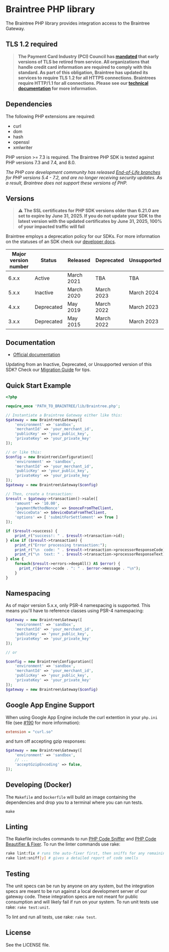 # Braintree PHP library

The Braintree PHP library provides integration access to the Braintree Gateway.

## TLS 1.2 required
> **The Payment Card Industry (PCI) Council has [mandated](https://blog.pcisecuritystandards.org/migrating-from-ssl-and-early-tls) that early versions of TLS be retired from service.  All organizations that handle credit card information are required to comply with this standard. As part of this obligation, Braintree has updated its services to require TLS 1.2 for all HTTPS connections. Braintrees require HTTP/1.1 for all connections. Please see our [technical documentation](https://github.com/paypal/tls-update) for more information.**

## Dependencies

The following PHP extensions are required:

* curl
* dom
* hash
* openssl
* xmlwriter

PHP version >= 7.3 is required. The Braintree PHP SDK is tested against PHP versions 7.3 and 7.4, and 8.0.

_The PHP core development community has released [End-of-Life branches](https://www.php.net/eol.php) for PHP versions 5.4 - 7.2, and are no longer receiving security updates. As a result, Braintree does not support these versions of PHP._

## Versions
> :warning: **The SSL certificates for PHP SDK versions older than 6.21.0 are set to expire by June 31, 2025. If you do not update your SDK to the latest version with the updated certificates by June 31, 2025, 100% of your impacted traffic will fail**

Braintree employs a deprecation policy for our SDKs. For more information on the statuses of an SDK check our [developer docs](https://developer.paypal.com/braintree/docs/reference/general/server-sdk-deprecation-policy).

| Major version number | Status | Released | Deprecated | Unsupported |
| -------------------- | ------ | -------- | ---------- | ----------- |
| 6.x.x | Active | March 2021 | TBA | TBA |
| 5.x.x | Inactive | March 2020 | March 2023 | March 2024 |
| 4.x.x | Deprecated | May 2019 | March 2022 | March 2023 |
| 3.x.x | Deprecated | May 2015 | March 2022 | March 2023 |

## Documentation

 * [Official documentation](https://developer.paypal.com/braintree/docs/start/hello-server/php)

Updating from an Inactive, Deprecated, or Unsupported version of this SDK? Check our [Migration Guide](https://developer.paypal.com/braintree/docs/reference/general/server-sdk-migration-guide/php) for tips.

## Quick Start Example

```php
<?php

require_once 'PATH_TO_BRAINTREE/lib/Braintree.php';

// Instantiate a Braintree Gateway either like this:
$gateway = new Braintree\Gateway([
    'environment' => 'sandbox',
    'merchantId' => 'your_merchant_id',
    'publicKey' => 'your_public_key',
    'privateKey' => 'your_private_key'
]);

// or like this:
$config = new Braintree\Configuration([
    'environment' => 'sandbox',
    'merchantId' => 'your_merchant_id',
    'publicKey' => 'your_public_key',
    'privateKey' => 'your_private_key'
]);
$gateway = new Braintree\Gateway($config)

// Then, create a transaction:
$result = $gateway->transaction()->sale([
    'amount' => '10.00',
    'paymentMethodNonce' => $nonceFromTheClient,
    'deviceData' => $deviceDataFromTheClient,
    'options' => [ 'submitForSettlement' => True ]
]);

if ($result->success) {
    print_r("success!: " . $result->transaction->id);
} else if ($result->transaction) {
    print_r("Error processing transaction:");
    print_r("\n  code: " . $result->transaction->processorResponseCode);
    print_r("\n  text: " . $result->transaction->processorResponseText);
} else {
    foreach($result->errors->deepAll() AS $error) {
      print_r($error->code . ": " . $error->message . "\n");
    }
}
```

## Namespacing

As of major version 5.x.x, only PSR-4 namespacing is supported. This means you'll have to reference classes using PSR-4 namespacing:

```php
$gateway = new Braintree\Gateway([
    'environment' => 'sandbox',
    'merchantId' => 'your_merchant_id',
    'publicKey' => 'your_public_key',
    'privateKey' => 'your_private_key'
]);

// or

$config = new Braintree\Configuration([
    'environment' => 'sandbox',
    'merchantId' => 'your_merchant_id',
    'publicKey' => 'your_public_key',
    'privateKey' => 'your_private_key'
]);
$gateway = new Braintree\Gateway($config)
```

## Google App Engine Support

When using Google App Engine include the curl extention in your `php.ini` file (see [#190](https://github.com/braintree/braintree_php/issues/190) for more information):

```ini
extension = "curl.so"
```

and turn off accepting gzip responses:

```php
$gateway = new Braintree\Gateway([
    'environment' => 'sandbox',
    // ...
    'acceptGzipEncoding' => false,
]);
```

## Developing (Docker)

The `Makefile` and `Dockerfile` will build an image containing the dependencies and drop you to a terminal where you can run tests.

```
make
```

## Linting

The Rakefile includes commands to run [PHP Code Sniffer](https://github.com/squizlabs/PHP_CodeSniffer) and [PHP Code Beautifier & Fixer](https://github.com/squizlabs/PHP_CodeSniffer/wiki/Fixing-Errors-Automatically). To run the linter commands use rake:

```sh
rake lint:fix # runs the auto-fixer first, then sniffs for any remaining code smells
rake lint:sniff[y] # gives a detailed report of code smells
```

## Testing

The unit specs can be run by anyone on any system, but the integration specs are meant to be run against a local development server of our gateway code. These integration specs are not meant for public consumption and will likely fail if run on your system. To run unit tests use rake: `rake test:unit`.

To lint and run all tests, use rake: `rake test`.

## License

See the LICENSE file.
